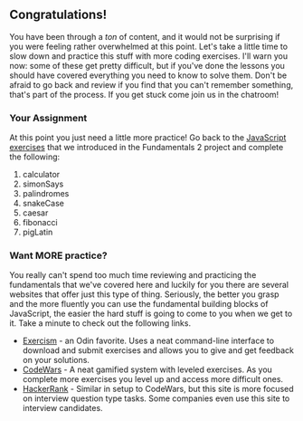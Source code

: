 ## Congratulations!

You have been through a _ton_ of content, and it would not be surprising if you were feeling rather overwhelmed at this point.  Let's take a little time to slow down and practice this stuff with more coding exercises.  I'll warn you now: some of these get pretty difficult, but if you've done the lessons you should have covered everything you need to know to solve them.  Don't be afraid to go back and review if you find that you can't remember something, that's part of the process.  If you get stuck come join us in the chatroom!

### Your Assignment

At this point you just need a little more practice!  Go back to the [JavaScript exercises](https://github.com/TheOdinProject/javascript-exercises) that we introduced in the Fundamentals 2 project and complete the following:

1. calculator
2. simonSays
3. palindromes
4. snakeCase
5. caesar
6. fibonacci
7. pigLatin

### Want MORE practice?

You really can't spend too much time reviewing and practicing the fundamentals that we've covered here and luckily for you there are several websites that offer just this type of thing. Seriously, the better you grasp and the more fluently you can use the fundamental building blocks of JavaScript, the easier the hard stuff is going to come to you when we get to it.  Take a minute to check out the following links.

* [Exercism](http://exercism.io/) - an Odin favorite.  Uses a neat command-line interface to download and submit exercises and allows you to give and get feedback on your solutions.
* [CodeWars](https://www.codewars.com/) - A neat gamified system with leveled exercises.  As you complete more exercises you level up and access more difficult ones.
* [HackerRank](https://www.hackerrank.com/) - Similar in setup to CodeWars, but this site is more focused on interview question type tasks.  Some companies even use this site to interview candidates.



